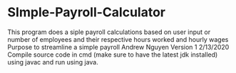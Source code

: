 # SImple-Payroll-Calculator
This program does a siple payroll calculations based on user input or number of employees and their respective hours worked and hourly wages
Purpose to streamline a simple payroll
Andrew Nguyen
Version 1
2/13/2020
Compile source code in cmd (make sure to have the latest jdk installed) using javac and run using java.
